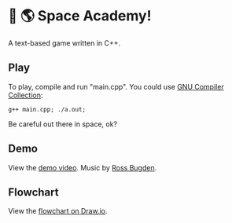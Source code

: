 # 🚀 🌎 Space Academy!

A text-based game written in C++.

## Play

To play, compile and run "main.cpp". You could use [GNU Compiler Collection](https://gcc.gnu.org/):

```
g++ main.cpp; ./a.out;
```

Be careful out there in space, ok?

## Demo

View the [demo video](https://drive.google.com/open?id=14a0Q4Lz7nAuMY27FlozwQ1inxpx7xwrf). Music by [Ross Bugden](https://www.youtube.com/channel/UCQKGLOK2FqmVgVwYferltKQ).

## Flowchart

View the [flowchart on Draw.io](https://drive.google.com/file/d/1Wr5NatI6T6I1RdAbBxyoFlr4RiF80RLf/view?usp=sharing).
